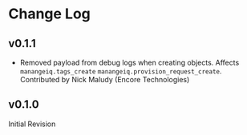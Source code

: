 # Change Log

## v0.1.1

- Removed payload from debug logs when creating objects.
  Affects `manangeiq.tags_create` `manangeiq.provision_request_create`.
  Contributed by Nick Maludy (Encore Technologies)

## v0.1.0

Initial Revision
